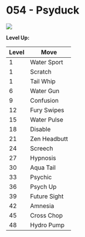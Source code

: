 # 054 - Psyduck
![][054]

**Level Up:**

Level | Move
---   | ---
  1   | Water Sport
  1   | Scratch
  1   | Tail Whip
  6   | Water Gun
  9   | Confusion
 12   | Fury Swipes
 15   | Water Pulse
 18   | Disable
 21   | Zen Headbutt
 24   | Screech
 27   | Hypnosis
 30   | Aqua Tail
 33   | Psychic
 36   | Psych Up
 39   | Future Sight
 42   | Amnesia
 45   | Cross Chop
 48   | Hydro Pump



[054]: /img/pokemon/054.png
